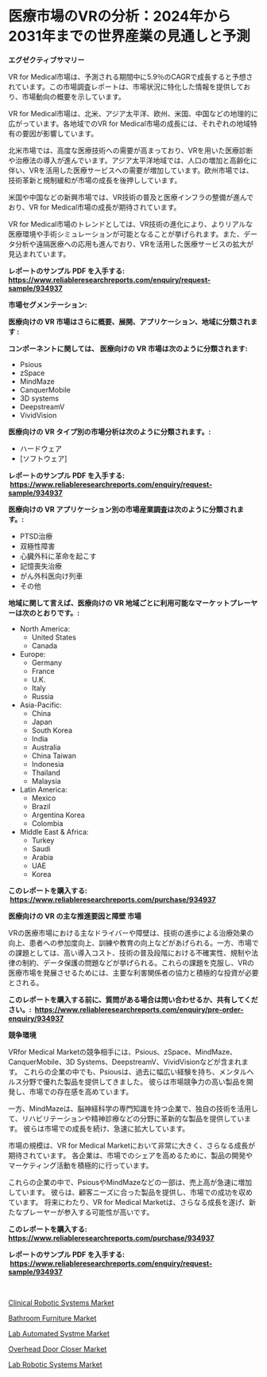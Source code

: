 <p><h1>医療市場のVRの分析：2024年から2031年までの世界産業の見通しと予測</h1></p><p><strong>エグゼクティブサマリー</strong></p>
<p><p>VR for Medical市場は、予測される期間中に5.9％のCAGRで成長すると予想されています。この市場調査レポートは、市場状況に特化した情報を提供しており、市場動向の概要を示しています。</p><p>VR for Medical市場は、北米、アジア太平洋、欧州、米国、中国などの地理的に広がっています。各地域でのVR for Medical市場の成長には、それぞれの地域特有の要因が影響しています。</p><p>北米市場では、高度な医療技術への需要が高まっており、VRを用いた医療診断や治療法の導入が進んでいます。アジア太平洋地域では、人口の増加と高齢化に伴い、VRを活用した医療サービスへの需要が増加しています。欧州市場では、技術革新と規制緩和が市場の成長を後押ししています。</p><p>米国や中国などの新興市場では、VR技術の普及と医療インフラの整備が進んでおり、VR for Medical市場の成長が期待されています。</p><p>VR for Medical市場のトレンドとしては、VR技術の進化により、よりリアルな医療環境や手術シミュレーションが可能となることが挙げられます。また、データ分析や遠隔医療への応用も進んでおり、VRを活用した医療サービスの拡大が見込まれています。</p></p>
<p><strong>レポートのサンプル PDF を入手する: <a href="https://www.reliableresearchreports.com/enquiry/request-sample/934937">https://www.reliableresearchreports.com/enquiry/request-sample/934937</a></strong></p>
<p><strong>市場セグメンテーション:</strong></p>
<p><strong> 医療向けの VR 市場はさらに概要、展開、アプリケーション、地域に分類されます :</strong></p>
<p><strong>コンポーネントに関しては、 医療向けの VR 市場は次のように分類されます: &nbsp;</strong></p>
<p><ul><li>Psious</li><li>zSpace</li><li>MindMaze</li><li>CanquerMobile</li><li>3D systems</li><li>DeepstreamV</li><li>VividVision</li></ul></p>
<p><strong> 医療向けの VR タイプ別の市場分析は次のように分類されます。:</strong></p>
<p><ul><li>ハードウェア</li><li>[ソフトウェア]</li></ul></p>
<p><strong>レポートのサンプル PDF を入手する: &nbsp;<a href="https://www.reliableresearchreports.com/enquiry/request-sample/934937">https://www.reliableresearchreports.com/enquiry/request-sample/934937</a></strong></p>
<p><strong> 医療向けの VR アプリケーション別の市場産業調査は次のように分類されます。:</strong></p>
<p><ul><li>PTSD治療</li><li>双極性障害</li><li>心臓外科に革命を起こす</li><li>記憶喪失治療</li><li>がん外科医向け列車</li><li>その他</li></ul></p>
<p><strong>地域に関して言えば、医療向けの VR 地域ごとに利用可能なマーケットプレーヤーは次のとおりです。:</strong></p>
<p><ul>
    <li>
        North America:
        <ul>
            <li>United States</li>
            <li>Canada</li>
        </ul>
    </li>
    <li>
        Europe:
        <ul>
            <li>Germany</li>
            <li>France</li>
            <li>U.K.</li>
            <li>Italy</li>
            <li>Russia</li>
        </ul>
    </li>
    <li>
        Asia-Pacific:
        <ul>
            <li>China</li>
            <li>Japan</li>
            <li>South Korea</li>
            <li>India</li>
            <li>Australia</li>
            <li>China Taiwan</li>
            <li>Indonesia</li>
            <li>Thailand</li>
            <li>Malaysia</li>
        </ul>
    </li>
    <li>
        Latin America:
        <ul>
            <li>Mexico</li>
            <li>Brazil</li>
            <li>Argentina Korea</li>
            <li>Colombia</li>
        </ul>
    </li>
    <li>
        Middle East & Africa:
        <ul>
            <li>Turkey</li>
            <li>Saudi</li>
            <li>Arabia</li>
            <li>UAE</li>
            <li>Korea</li>
        </ul>
    </li>
    </ul></p>
<p><strong>このレポートを購入する: &nbsp;<a href="https://www.reliableresearchreports.com/purchase/934937">https://www.reliableresearchreports.com/purchase/934937</a></strong></p>
<p><strong>医療向けの VR の主な推進要因と障壁 市場</strong></p>
<p><p>VRの医療市場における主なドライバーや障壁は、技術の進歩による治療効果の向上、患者への参加度向上、訓練や教育の向上などがあげられる。一方、市場での課題としては、高い導入コスト、技術の普及段階における不確実性、規制や法律の制約、データ保護の問題などが挙げられる。これらの課題を克服し、VRの医療市場を発展させるためには、主要な利害関係者の協力と積極的な投資が必要とされる。</p></p>
<p><strong>このレポートを購入する前に、質問がある場合は問い合わせるか、共有してください。:&nbsp; <a href="https://www.reliableresearchreports.com/enquiry/pre-order-enquiry/934937">https://www.reliableresearchreports.com/enquiry/pre-order-enquiry/934937</a></strong></p>
<p><strong>競争環境</strong></p>
<p><p>VRfor Medical Marketの競争相手には、Psious、zSpace、MindMaze、CanquerMobile、3D Systems、DeepstreamV、VividVisionなどが含まれます。 これらの企業の中でも、Psiousは、過去に幅広い経験を持ち、メンタルヘルス分野で優れた製品を提供してきました。 彼らは市場競争力の高い製品を開発し、市場での存在感を高めています。</p><p>一方、MindMazeは、脳神経科学の専門知識を持つ企業で、独自の技術を活用して、リハビリテーションや精神診療などの分野に革新的な製品を提供しています。 彼らは市場での成長を続け、急速に拡大しています。</p><p>市場の規模は、VR for Medical Marketにおいて非常に大きく、さらなる成長が期待されています。 各企業は、市場でのシェアを高めるために、製品の開発やマーケティング活動を積極的に行っています。</p><p>これらの企業の中で、PsiousやMindMazeなどの一部は、売上高が急速に増加しています。 彼らは、顧客ニーズに合った製品を提供し、市場での成功を収めています。 将来にわたり、VR for Medical Marketは、さらなる成長を遂げ、新たなプレーヤーが参入する可能性が高いです。</p></p>
<p><strong>このレポートを購入する: &nbsp; <a href="https://www.reliableresearchreports.com/purchase/934937">https://www.reliableresearchreports.com/purchase/934937</a></strong></p>
<p><strong>レポートのサンプル PDF を入手する: &nbsp;<a href="https://www.reliableresearchreports.com/enquiry/request-sample/934937">https://www.reliableresearchreports.com/enquiry/request-sample/934937</a></strong><strong></strong></p>
<p>&nbsp;</p>
<p><p><a href="https://nifty-kite-d51.notion.site/Clinical-Robotic-Systems-Market-Size-Growth-and-Forecast-from-2024-2031-96bdc226c2fd4bbc8958ef2e614bae23">Clinical Robotic Systems Market</a></p><p><a href="https://view.publitas.com/reportprime-1/bathroom-furniture-market-size-and-examines-its-market-scope-with-a-primary-focus-on-growth-opportunities-and-forecasted-trends-spanning-from-2024-to-2031/">Bathroom Furniture Market</a></p><p><a href="https://ivy-potential-64b.notion.site/Insights-into-Lab-Automated-Systme-Market-Size-Analysing-Market-Share-Trends-and-Growth-from-2024-888b5b90ae2a43339cfc638fcaff8e74">Lab Automated Systme Market</a></p><p><a href="https://view.publitas.com/reportprime-1/overhead-door-closer-market-offer-valuable-insights-into-market-size-market-share-market-trends-and-projections-spanning-from-2024-to-2031/">Overhead Door Closer Market</a></p><p><a href="https://five-trouble-98a.notion.site/Lab-Robotic-Systems-Market-Furnish-Information-about-Market-Size-Market-Share-Market-Dynamics-and-1ad8744f3a644772890b6d415ee812f4">Lab Robotic Systems Market</a></p></p>